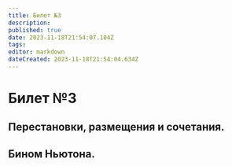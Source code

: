 ```yaml
---
title: Билет №3
description: 
published: true
date: 2023-11-18T21:54:07.104Z
tags: 
editor: markdown
dateCreated: 2023-11-18T21:54:04.634Z
---
```


# Билет №3

## Перестановки, размещения и сочетания. 

## Бином Ньютона. 